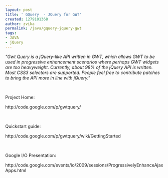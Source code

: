 ```yaml
---
layout: post
title: ' GQuery  - JQuery for GWT'
created: 1279101368
author: zvika
permalink: /java/gquery-jquery-gwt
tags:
- JAVA
- jQuery
---
```

<p><em>&quot;Gwt Query is a jQuery-like API written in GWT, which allows GWT to be  used in progressive enhancement scenarios where perhaps GWT widgets are  too heavyweight.  </em><em>Currently, about 98%  of the jQuery API is  written. Most CSS3 selectors are  supported. People feel free to  contribute patches to bring the API more in line with jQuery.&quot;</em></p>
<p>&nbsp;</p>
<p>Project Home:</p>
<p>http://code.google.com/p/gwtquery/</p>
<p>&nbsp;</p>
<p>Quickstart guide:</p>
<p>http://code.google.com/p/gwtquery/wiki/GettingStarted</p>
<p>&nbsp;</p>
<p>Google I/O Presentation:</p>
<p>http://code.google.com/events/io/2009/sessions/ProgressivelyEnhanceAjaxApps.html</p>
